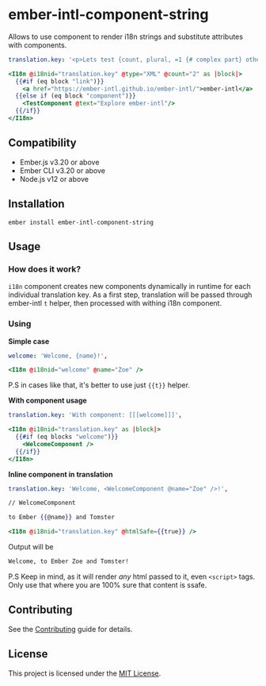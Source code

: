 ember-intl-component-string
==============================================================================

Allows to use component to render i18n strings and substitute attributes with
components.

```yaml
translation.key: '<p>Lets test {count, plural, =1 {# complex part} other {# complex parts}} with {type}. [[[link]]] to the outer world. Or [[[component]]].</p>',
```

```handlebars
<I18n @i18nid="translation.key" @type="XML" @count="2" as |block|>
  {{#if (eq block "link")}}
    <a href="https://ember-intl.github.io/ember-intl/">ember-intl</a>
  {{else if (eq block "component")}}
    <TestComponent @text="Explore ember-intl"/>
  {{/if}}
</I18n>
```

Compatibility
------------------------------------------------------------------------------

* Ember.js v3.20 or above
* Ember CLI v3.20 or above
* Node.js v12 or above


Installation
------------------------------------------------------------------------------

```
ember install ember-intl-component-string
```


Usage
------------------------------------------------------------------------------

### How does it work?

`i18n` component creates new components dynamically in runtime
for each individual translation key. As a first step, translation
will be passed through ember-intl `t` helper, then processed with
withing i18n component.

### Using

**Simple case**

```yaml
welcome: 'Welcome, {name}!',
```

```handlebars
<I18n @i18nid="welcome" @name="Zoe" />
```

P.S in cases like that, it's better to use just `{{t}}` helper.

**With component usage**

```yaml
translation.key: 'With component: [[[welcome]]]',
```

```handlebars
<I18n @i18nid="translation.key" as |block|>
  {{#if (eq blocks "welcome")}}
    <WelcomeComponent />
  {{/if}}
</I18n>
```

**Inline component in translation**

```yaml
translation.key: 'Welcome, <WelcomeComponent @name="Zoe" />!',
```

```handlebars
// WelcomeComponent

to Ember {{@name}} and Tomster
```

```handlebars
<I18n @i18nid="translation.key" @htmlSafe={{true}} />
```

Output will be 
```handlebars
Welcome, to Ember Zoe and Tomster!
```

P.S Keep in mind, as it will render _any_ html passed to it, even `<script>` tags.
Only use that where you are 100% sure that content is ssafe.

Contributing
------------------------------------------------------------------------------

See the [Contributing](CONTRIBUTING.md) guide for details.


License
------------------------------------------------------------------------------

This project is licensed under the [MIT License](LICENSE.md).
